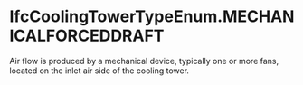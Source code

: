 IfcCoolingTowerTypeEnum.MECHANICALFORCEDDRAFT
=============================================
Air flow is produced by a mechanical device, typically one or more fans,
located on the inlet air side of the cooling tower.


